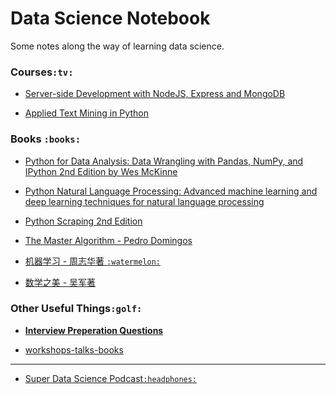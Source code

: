 # **Data Science Notebook**    

 Some notes along the way of learning data science.







###  Courses`:tv:`

- [Server-side Development with NodeJS, Express and MongoDB](https://github.com/FFFlora/data-science-notes/tree/master/server-side-development-with-NodeJS-Express-and-MongoDB)

- [Applied Text Mining in Python](https://github.com/FFFlora/data-science-notes/tree/master/text-mining)

  

### Books `:books:`

- [Python for Data Analysis: Data Wrangling with Pandas, NumPy, and IPython 2nd Edition by Wes McKinne](https://github.com/FFFlora/data-science-notes/tree/master/python-for-data-analysis)

- [Python Natural Language Processing: Advanced machine learning and deep learning techniques for natural language processing](https://github.com/FFFlora/data-science-notes/tree/master/NLPython)

- [Python Scraping 2nd Edition](https://github.com/FFFlora/data-science-notes/tree/master/python-scraping) 

- [The Master Algorithm - Pedro Domingos](https://github.com/FFFlora/data-science-notes/blob/master/workshops-talks-books/the-master-algorithm.md)

- [机器学习 - 周志华著 `:watermelon:`](https://github.com/FFFlora/data-science-notes/tree/master/machine-learning(%E8%A5%BF%E7%93%9C%E4%B9%A6))

- [数学之美 - 吴军著 ](https://github.com/FFFlora/data-science-notes/blob/master/workshops-talks-books/%E6%95%B0%E5%AD%A6%E4%B9%8B%E7%BE%8E.md)



### Other Useful Things`:golf:`

- [**Interview Preperation Questions**](https://github.com/FFFlora/data-science-notes/blob/master/interview-prep.md)

- [workshops-talks-books](https://github.com/FFFlora/data-science-notes/tree/master/workshops-talks-books)

---

- [Super Data Science Podcast`:headphones:`](https://www.superdatascience.com/podcast)